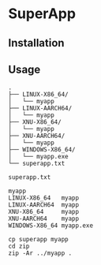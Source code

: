# SuperApp

## Installation

## Usage

```
.
├── LINUX-X86_64/
│   └── myapp
├── LINUX-AARCH64/
│   └── myapp
├── XNU-X86_64/
│   └── myapp
├── XNU-AARCH64/
│   └── myapp
├── WINDOWS-X86_64/
│   └── myapp.exe
└── superapp.txt
```

<div><code>superapp.txt</code></div>

```
myapp
LINUX-X86_64   myapp
LINUX-AARCH64  myapp
XNU-X86_64     myapp
XNU-AARCH64    myapp
WINDOWS-X86_64 myapp.exe
```

```
cp superapp myapp
cd zip
zip -Ar ../myapp .
```
